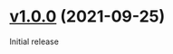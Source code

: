 # [v1.0.0](https://github.com/olets/zsh-window-title/compare/v0...v1.0.0) (2021-09-25)

Initial release